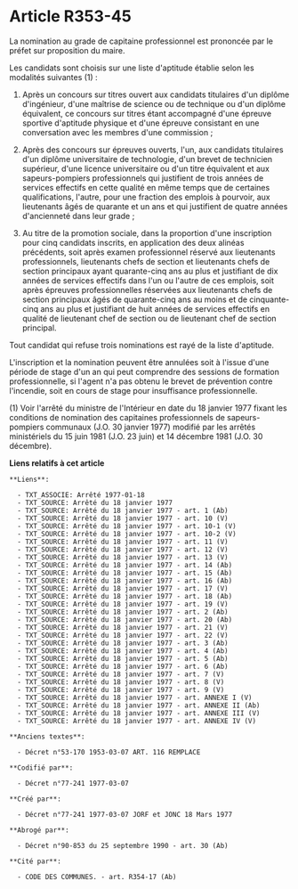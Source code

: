 # Article R353-45

La nomination au grade de capitaine professionnel est prononcée par le préfet sur proposition du maire.

Les candidats sont choisis sur une liste d'aptitude établie selon les modalités suivantes (1) :

1. Après un concours sur titres ouvert aux candidats titulaires d'un diplôme d'ingénieur, d'une maîtrise de science ou de
technique ou d'un diplôme équivalent, ce concours sur titres étant accompagné d'une épreuve sportive d'aptitude physique et
d'une épreuve consistant en une conversation avec les membres d'une commission ;

2. Après des concours sur épreuves ouverts, l'un, aux candidats titulaires d'un diplôme universitaire de technologie, d'un
brevet de technicien supérieur, d'une licence universitaire ou d'un titre équivalent et aux sapeurs-pompiers professionnels
qui justifient de trois années de services effectifs en cette qualité en même temps que de certaines qualifications, l'autre,
pour une fraction des emplois à pourvoir, aux lieutenants âgés de quarante et un ans et qui justifient de quatre années
d'ancienneté dans leur grade ;

3. Au titre de la promotion sociale, dans la proportion d'une inscription pour cinq candidats inscrits, en application des
deux alinéas précédents, soit après examen professionnel réservé aux lieutenants professionnels, lieutenants chefs de section
et lieutenants chefs de section principaux ayant quarante-cinq ans au plus et justifiant de dix années de services effectifs
dans l'un ou l'autre de ces emplois, soit après épreuves professionnelles réservées aux lieutenants chefs de section
principaux âgés de quarante-cinq ans au moins et de cinquante-cinq ans au plus et justifiant de huit années de services
effectifs en qualité de lieutenant chef de section ou de lieutenant chef de section principal.

Tout candidat qui refuse trois nominations est rayé de la liste d'aptitude.

L'inscription et la nomination peuvent être annulées soit à l'issue d'une période de stage d'un an qui peut comprendre des
sessions de formation professionnelle, si l'agent n'a pas obtenu le brevet de prévention contre l'incendie, soit en cours de
stage pour insuffisance professionnelle.

(1) Voir l'arrêté du ministre de l'Intérieur en date du 18 janvier 1977 fixant les conditions de nomination des capitaines
professionnels de sapeurs-pompiers communaux (J.O. 30 janvier 1977) modifié par les arrêtés ministériels du 15 juin 1981
(J.O. 23 juin) et 14 décembre 1981 (J.O. 30 décembre).

**Liens relatifs à cet article**

	**Liens**:

	  - TXT_ASSOCIE: Arrêté 1977-01-18
	  - TXT_SOURCE: Arrêté du 18 janvier 1977
	  - TXT_SOURCE: Arrêté du 18 janvier 1977 - art. 1 (Ab)
	  - TXT_SOURCE: Arrêté du 18 janvier 1977 - art. 10 (V)
	  - TXT_SOURCE: Arrêté du 18 janvier 1977 - art. 10-1 (V)
	  - TXT_SOURCE: Arrêté du 18 janvier 1977 - art. 10-2 (V)
	  - TXT_SOURCE: Arrêté du 18 janvier 1977 - art. 11 (V)
	  - TXT_SOURCE: Arrêté du 18 janvier 1977 - art. 12 (V)
	  - TXT_SOURCE: Arrêté du 18 janvier 1977 - art. 13 (V)
	  - TXT_SOURCE: Arrêté du 18 janvier 1977 - art. 14 (Ab)
	  - TXT_SOURCE: Arrêté du 18 janvier 1977 - art. 15 (Ab)
	  - TXT_SOURCE: Arrêté du 18 janvier 1977 - art. 16 (Ab)
	  - TXT_SOURCE: Arrêté du 18 janvier 1977 - art. 17 (V)
	  - TXT_SOURCE: Arrêté du 18 janvier 1977 - art. 18 (Ab)
	  - TXT_SOURCE: Arrêté du 18 janvier 1977 - art. 19 (V)
	  - TXT_SOURCE: Arrêté du 18 janvier 1977 - art. 2 (Ab)
	  - TXT_SOURCE: Arrêté du 18 janvier 1977 - art. 20 (Ab)
	  - TXT_SOURCE: Arrêté du 18 janvier 1977 - art. 21 (V)
	  - TXT_SOURCE: Arrêté du 18 janvier 1977 - art. 22 (V)
	  - TXT_SOURCE: Arrêté du 18 janvier 1977 - art. 3 (Ab)
	  - TXT_SOURCE: Arrêté du 18 janvier 1977 - art. 4 (Ab)
	  - TXT_SOURCE: Arrêté du 18 janvier 1977 - art. 5 (Ab)
	  - TXT_SOURCE: Arrêté du 18 janvier 1977 - art. 6 (Ab)
	  - TXT_SOURCE: Arrêté du 18 janvier 1977 - art. 7 (V)
	  - TXT_SOURCE: Arrêté du 18 janvier 1977 - art. 8 (V)
	  - TXT_SOURCE: Arrêté du 18 janvier 1977 - art. 9 (V)
	  - TXT_SOURCE: Arrêté du 18 janvier 1977 - art. ANNEXE I (V)
	  - TXT_SOURCE: Arrêté du 18 janvier 1977 - art. ANNEXE II (Ab)
	  - TXT_SOURCE: Arrêté du 18 janvier 1977 - art. ANNEXE III (V)
	  - TXT_SOURCE: Arrêté du 18 janvier 1977 - art. ANNEXE IV (V)

	**Anciens textes**:

	  - Décret n°53-170 1953-03-07 ART. 116 REMPLACE

	**Codifié par**:

	  - Décret n°77-241 1977-03-07

	**Créé par**:

	  - Décret n°77-241 1977-03-07 JORF et JONC 18 Mars 1977

	**Abrogé par**:

	  - Décret n°90-853 du 25 septembre 1990 - art. 30 (Ab)

	**Cité par**:

	  - CODE DES COMMUNES. - art. R354-17 (Ab)
